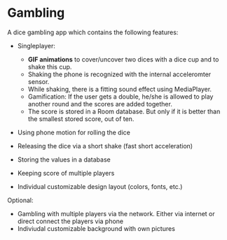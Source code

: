# Gambling

A dice gambling app which contains the following features:
* Singleplayer:
  * <b>GIF animations</b> to cover/uncover two dices with a dice cup and to shake this cup.
  * Shaking the phone is recognized with the internal acceleromter sensor.
  * While shaking, there is a fitting sound effect using MediaPlayer.
  * Gamification: If the user gets a double, he/she is allowed to play another round
    and the scores are added together.
  * The score is stored in a Room database. But only if it is better than the smallest 
    stored score, out of ten.


* Using phone motion for rolling the dice 
* Releasing the dice via a short shake (fast short acceleration) 
* Storing the values in a database 
* Keeping score of multiple players 
* Individual customizable design layout (colors, fonts, etc.)

Optional: 
* Gambling with multiple players via the network. Either via internet or direct connect the players via phone
* Indiviudal customizable background with own pictures  
